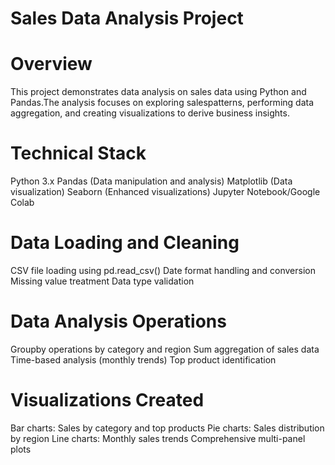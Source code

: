 # Sales Data Analysis Project
# Overview
This project demonstrates data analysis on sales data using Python and Pandas.The analysis focuses on exploring salespatterns,
performing data aggregation, and creating visualizations to derive business insights.
# Technical Stack
Python 3.x
Pandas (Data manipulation and analysis)
Matplotlib (Data visualization)
Seaborn (Enhanced visualizations)
Jupyter Notebook/Google Colab
# Data Loading and Cleaning
CSV file loading using pd.read_csv()
Date format handling and conversion
Missing value treatment
Data type validation
# Data Analysis Operations
Groupby operations by category and region
Sum aggregation of sales data
Time-based analysis (monthly trends)
Top product identification

# Visualizations Created
Bar charts: Sales by category and top products
Pie charts: Sales distribution by region
Line charts: Monthly sales trends
Comprehensive multi-panel plots
